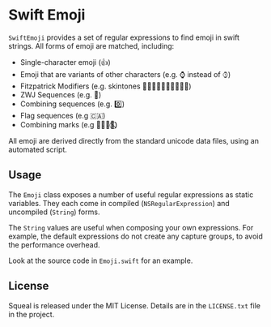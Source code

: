 # Swift Emoji

`SwiftEmoji` provides a set of regular expressions to find emoji in swift strings. All forms of emoji are matched, including:

* Single-character emoji (👍)
* Emoji that are variants of other characters (e.g. ⌚️ instead of ⌚︎)
* Fitzpatrick Modifiers (e.g. skintones 👍🏻👍🏼👍🏽👍🏾👍🏿)
* ZWJ Sequences (e.g. 💑)
* Combining sequences (e.g. 0️⃣)
* Flag sequences (e.g 🇨🇦)
* Combining marks (e.g 👨‍👩‍👧‍👦⃠)

All emoji are derived directly from the standard unicode data files, using an automated script.

## Usage

The `Emoji` class exposes a number of useful regular expressions as static variables. They each come
in compiled (`NSRegularExpression`) and uncompiled (`String`) forms.

The `String` values are useful when composing your own expressions. For example, the default expressions do not create any capture groups, to avoid the performance overhead.

Look at the source code in `Emoji.swift` for an example.

## License

Squeal is released under the MIT License. Details are in the `LICENSE.txt` file in the project.
